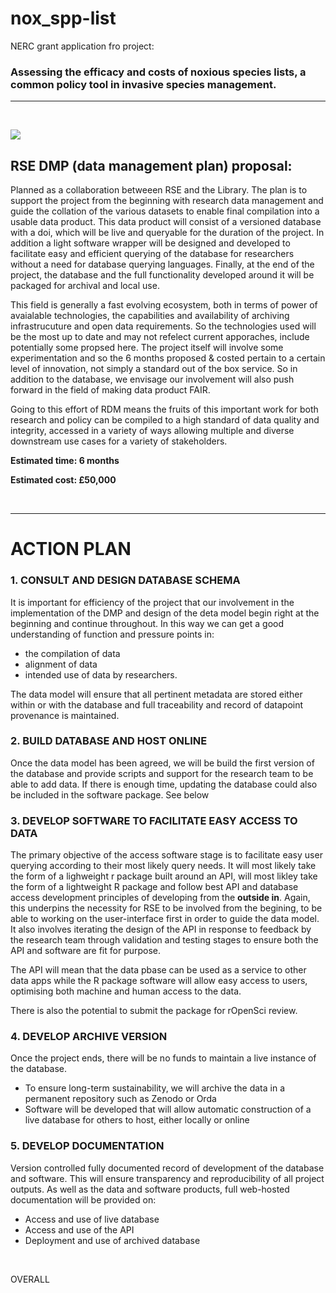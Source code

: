 # nox_spp-list
NERC grant application fro project: 

### **Assessing the efficacy and costs of noxious species lists, a common policy tool in invasive species management.**

***
<br>

![](https://imgs.xkcd.com/comics/digital_resource_lifespan.png)

## RSE DMP (data management plan) proposal:

Planned as a collaboration betweeen RSE and the Library. The plan is to support the project from the beginning with research data management and guide the collation of the various datasets to enable final compilation into a usable data product. This data product will consist of a versioned database with a doi, which will be live and queryable for the duration of the project. In addition a light software wrapper will be designed and developed to facilitate easy and efficient querying of the database for researchers without a need for database querying languages. Finally, at the end of the project, the database and the full functionality developed around it will be packaged for archival and local use. 

This field is generally a fast evolving ecosystem, both in terms of power of avaialable technologies, the capabilities and availability of archiving infrastrucuture and open data requirements. So the technologies used will be the most up to date and may not refelect current apporaches, include potentially some propsed here. The project itself will involve some experimentation and so the 6 months proposed & costed pertain to a certain level of innovation, not simply a standard out of the box service. So in addition to the database, we envisage our involvement will also push forward in the field of making data product FAIR.


Going to this effort of RDM means the fruits of this important work for both research and policy can be compiled to a high standard of data quality and integrity, accessed in a variety of ways allowing multiple and diverse downstream use cases for a variety of stakeholders.

**Estimated time: 6 months**

**Estimated cost: £50,000**

<br>

***

# ACTION PLAN

### 1. CONSULT AND DESIGN DATABASE SCHEMA
 It is important for efficiency of the project that our involvement in the implementation of the DMP and design of the deta model begin right at the beginning and continue throughout. In this way we can get a good understanding of function and pressure points in:
 - the compilation of data 
 - alignment of data
 - intended use of data by researchers.
 
 The data model will ensure that all pertinent metadata are stored either within or with the database and full traceability and record of datapoint provenance is maintained.

### 2. BUILD DATABASE AND HOST ONLINE
  Once the data model has been agreed, we will be build the first version of the database and provide scripts and support for the research team to be able to add data. If there is enough time, updating the database could also be included in the software package. See below 
  
  
  
### 3. DEVELOP SOFTWARE TO FACILITATE EASY ACCESS TO DATA

The primary objective of the access software stage is to facilitate easy user querying according to their most likely query needs. It will most likely take the form of a lighweight r package built around an API, will most likley take the form of a lightweight R package and follow best API and database access development principles of developing from the **outside in**. Again, this underpins the necessity for RSE to be involved from the begining, to be able to working on the user-interface first in order to guide the data model. It also involves iterating the design of the API in response to feedback by the research team through validation and testing stages to ensure both the API and software are fit for purpose.

The API will mean that the data pbase can be used as a service to other data apps while the R package software will allow easy access to users, optimising both machine and human access to the data.

There is also the potential to submit the package for rOpenSci review.

### 4. DEVELOP ARCHIVE VERSION
  Once the project ends, there will be no funds to maintain a live instance of the database.
   - To ensure long-term sustainability, we will archive the data in a permanent repository such as Zenodo or Orda
   - Software will be developed that will allow automatic construction of a live database for others to host, either locally or online
   
### 5. DEVELOP DOCUMENTATION
Version controlled fully documented record of development of the database and software. This will ensure transparency and reproducibility of all project outputs. As well as the data and software products, full web-hosted documentation will be provided on:
  - Access and use of live database
  - Access and use of the API
  - Deployment and use of archived database


<br>



OVERALL





